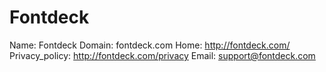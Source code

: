 
# Fontdeck

Name: Fontdeck
Domain: fontdeck.com
Home: http://fontdeck.com/
Privacy_policy: http://fontdeck.com/privacy
Email: support@fontdeck.com
